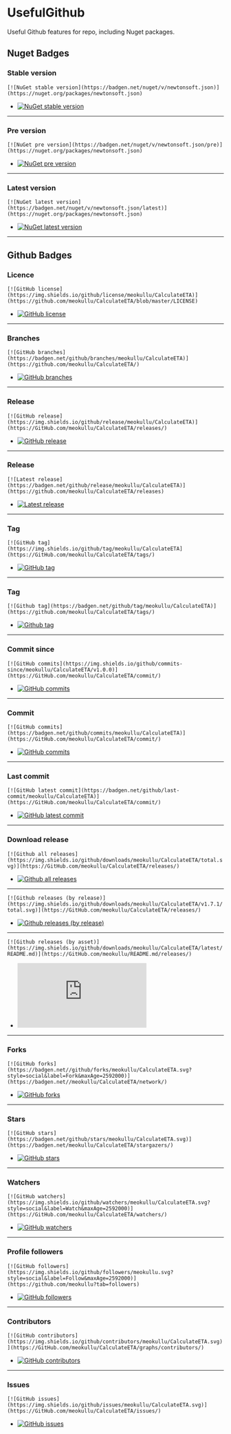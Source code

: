 # UsefulGithub
Useful Github features for repo, including Nuget packages.

## Nuget Badges

### Stable version
```[![NuGet stable version](https://badgen.net/nuget/v/newtonsoft.json)](https://nuget.org/packages/newtonsoft.json)```

* [![NuGet stable version](https://badgen.net/nuget/v/CalculateETA)](https://nuget.org/packages/CalculateETA)
***

### Pre version

```[![NuGet pre version](https://badgen.net/nuget/v/newtonsoft.json/pre)](https://nuget.org/packages/newtonsoft.json)```

* [![NuGet pre version](https://badgen.net/nuget/v/CalculateETA/pre)](https://nuget.org/packages/CalculateETA)
***

 ### Latest version

```[![NuGet latest version](https://badgen.net/nuget/v/newtonsoft.json/latest)](https://nuget.org/packages/newtonsoft.json)```
* [![NuGet latest version](https://badgen.net/nuget/v/CalculateETA/latest)](https://nuget.org/packages/CalculateETA)
***

## Github Badges

### Licence
```[![GitHub license](https://img.shields.io/github/license/meokullu/CalculateETA)](https://github.com/meokullu/CalculateETA/blob/master/LICENSE)```

* [![GitHub license](https://img.shields.io/github/license/meokullu/CalculateETA)](https://github.com/meokullu/CalculateETA/blob/master/LICENSE)
***

### Branches

```[![GitHub branches](https://badgen.net/github/branches/meokullu/CalculateETA)](https://github.com/meokullu/CalculateETA/)```
* [![GitHub branches](https://badgen.net/github/branches/meokullu/CalculateETA)](https://github.com/meokullu/CalculateETA)
***

### Release
```[![GitHub release](https://img.shields.io/github/release/meokullu/CalculateETA)](https://GitHub.com/meokullu/CalculateETA/releases/)```
* [![GitHub release](https://img.shields.io/github/release/meokullu/CalculateETA)](https://GitHub.com/meokullu/CalculateETA/releases/)
***

### Release
```[![Latest release](https://badgen.net/github/release/meokullu/CalculateETA)](https://github.com/meokullu/CalculateETA/releases)```
* [![Latest release](https://badgen.net/github/release/meokullu/CalculateETA)](https://github.com/meokullu/CalculateETA/releases)
***

### Tag
```[![GitHub tag](https://img.shields.io/github/tag/meokullu/CalculateETA](https://GitHub.com/meokullu/CalculateETA/tags/)```
* [![GitHub tag](https://img.shields.io/github/tag/meokullu/CalculateETA)](https://GitHub.com/meokullu/CalculateETA/tags/)
***

### Tag
```[![Github tag](https://badgen.net/github/tag/meokullu/CalculateETA)](https://github.com/meokullu/CalculateETA/tags/)```
* [![Github tag](https://badgen.net/github/tag/meokullu/CalculateETA)](https://github.com/meokullu/CalculateETA/tags/)
***

### Commit since
```[![GitHub commits](https://img.shields.io/github/commits-since/meokullu/CalculateETA/v1.0.0)](https://GitHub.com/meokullu/CalculateETA/commit/)```
* [![GitHub commits](https://img.shields.io/github/commits-since/meokullu/CalculateETA/v1.1.0)](https://GitHub.com/meokullu/CalculateETA/commit/)
***

###  Commit
```[![GitHub commits](https://badgen.net/github/commits/meokullu/CalculateETA)](https://GitHub.com/meokullu/CalculateETA/commit/)```
* [![GitHub commits](https://badgen.net/github/commits/meokullu/CalculateETA)](https://GitHub.com/meokullu/CalculateETA/commit/)
***

### Last commit
```[![GitHub latest commit](https://badgen.net/github/last-commit/meokullu/CalculateETA)](https://GitHub.com/meokullu/CalculateETA/commit/)```
* [![GitHub latest commit](https://badgen.net/github/last-commit/meokullu/CalculateETA)](https://GitHub.com/meokullu/CalculateETA/commit/)
***

### Download release
```[![Github all releases](https://img.shields.io/github/downloads/meokullu/CalculateETA/total.svg)](https://GitHub.com/meokullu/CalculateETA/releases/)```
* [![Github all releases](https://img.shields.io/github/downloads/meokullu/CalculateETA/total.svg)](https://GitHub.com/meokullu/CalculateETA/releases/)
***

```[![Github releases (by release)](https://img.shields.io/github/downloads/meokullu/CalculateETA/v1.7.1/total.svg)](https://GitHub.com/meokullu/CalculateETA/releases/)```
* [![Github releases (by release)](https://img.shields.io/github/downloads/meokullu/CalculateETA/v1.7.1/total.svg)](https://GitHub.com/meokullu/CalculateETA/releases/)
***

```[![Github releases (by asset)](https://img.shields.io/github/downloads/meokullu/CalculateETA/latest/README.md)](https://GitHub.com/meokullu/README.md/releases/)```
* [![Github releases (by asset)](https://img.shields.io/github/downloads/meokullu/CalculateETA/latest/README.md)](https://GitHub.com/meokullu/CalculateETA/releases/)
***

### Forks
```[![GitHub forks](https://badgen.net//github/forks/meokullu/CalculateETA.svg?style=social&label=Fork&maxAge=2592000)](https://badgen.net//meokullu/CalculateETA/network/)```
* [![GitHub forks](https://badgen.net/github/forks/meokullu/CalculateETA/)](https://GitHub.com/meokullu/CalculateETA/network/)
***

### Stars
```[![GitHub stars](https://badgen.net/github/stars/meokullu/CalculateETA.svg)](https://badgen.net/meokullu/CalculateETA/stargazers/)```
* [![GitHub stars](https://badgen.net/github/stars/meokullu/CalculateETA)](https://badgen.net/meokullu/CalculateETA/stargazers/)
***

### Watchers
```[![GitHub watchers](https://img.shields.io/github/watchers/meokullu/CalculateETA.svg?style=social&label=Watch&maxAge=2592000)](https://GitHub.com/meokullu/CalculateETA/watchers/)```
* [![GitHub watchers](https://img.shields.io/github/watchers/meokullu/CalculateETA.svg?style=social&label=Watch&maxAge=2592000)](https://GitHub.com/meokullu/CalculateETA/watchers/)
***

### Profile followers
```[![GitHub followers](https://img.shields.io/github/followers/meokullu.svg?style=social&label=Follow&maxAge=2592000)](https://github.com/meokullu?tab=followers)```
* [![GitHub followers](https://img.shields.io/github/followers/meokullu.svg?style=social&label=Follow&maxAge=2592000)](https://github.com/meokullu?tab=followers)
***

### Contributors
```[![GitHub contributors](https://img.shields.io/github/contributors/meokullu/CalculateETA.svg)](https://GitHub.com/meokullu/CalculateETA/graphs/contributors/)```
* [![GitHub contributors](https://img.shields.io/github/contributors/meokullu/CalculateETA.svg)](https://GitHub.com/meokullu/CalculateETA/graphs/contributors/)
***

### Issues
```[![GitHub issues](https://img.shields.io/github/issues/meokullu/CalculateETA.svg)](https://GitHub.com/meokullu/CalculateETA/issues/)```
* [![GitHub issues](https://img.shields.io/github/issues/meokullu/CalculateETA.svg)](https://GitHub.com/meokullu/CalculateETA/issues/)
